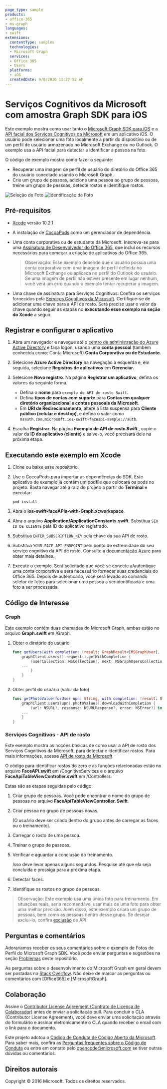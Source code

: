```yaml
---
page_type: sample
products:
- office-365
- ms-graph
languages:
- swift
extensions:
  contentType: samples 
  technologies:
  - Microsoft Graph
  services:
  - Office 365
  - Users
  platforms:
  - iOS
  createdDate: 9/8/2016 11:27:52 AM
---
```

# Serviços Cognitivos da Microsoft com amostra Graph SDK para iOS

Este exemplo mostra como usar tanto o [Microsoft Graph SDK para iOS](https://github.com/microsoftgraph/msgraph-sdk-ios) e a [API facial dos Serviços Cognitivos da Microsoft](https://www.microsoft.com/cognitive-services/en-us/face-api) em um aplicativo iOS.
O usuário pode selecionar uma foto localmente a partir do dispositivo ou de um perfil de usuário armazenado no Microsoft Exchange ou no Outlook. O exemplo usa a API facial para detectar e identificar a pessoa na foto.

O código de exemplo mostra como fazer o seguinte:

- Recuperar uma imagem de perfil de usuário do diretório do Office 365 do usuário conectado usando o Microsoft Graph.
- Crie um grupo de pessoas, adicione uma pessoa ao grupo de pessoas, treine um grupo de pessoas, detecte rostos e identifique rostos.

![Seleção de Foto](/readme-images/photoSelection.png) ![Identificação de Foto](/readme-images/photoIdentification.png)

## Pré-requisitos

- [Xcode](https://developer.apple.com/xcode/downloads/) versão 10.2.1
- A instalação de [CocoaPods](https://guides.cocoapods.org/using/using-cocoapods.html) como um gerenciador de dependência.
- Uma conta corporativa ou de estudante da Microsoft. Inscreva-se para uma [Assinatura de Desenvolvedor do Office 365](https://profile.microsoft.com/RegSysProfileCenter/wizardnp.aspx?wizid=14b845d0-938c-45af-b061-f798fbb4d170&lcid=1033), que inclui os recursos necessários para começar a criação de aplicativos do Office 365.

    > Observação: Esse exemplo depende que o usuário possua uma conta corporativa com uma imagem de perfil definida no Microsoft Exchange ou aplicada no perfil do Outlook do usuário. Se uma imagem de perfil não estiver presente em lugar nenhum, você verá um erro quando o exemplo tentar recuperar a imagem.

- Uma chave de assinatura para Serviços Cognitivos. Confira os serviços fornecidos pela [Serviços Cognitivos da Microsoft](https://www.microsoft.com/cognitive-services). Certifique-se de adicionar uma chave para a API de rosto. Será preciso usar o valor da chave quando seguir as etapas no **executando esse exemplo na seção do Xcode** a seguir.

## Registrar e configurar o aplicativo

1. Abra um navegador e navegue até o [centro de administração do Azure Active Directory](https://aad.portal.azure.com) e faça logon, usando uma **conta pessoal** (também conhecida como: Conta Microsoft) **Conta Corporativa ou de Estudante**.

1. Selecione **Azure Active Directory** na navegação à esquerda e, em seguida, selecione **Registros de aplicativos** em **Gerenciar**.

1. Selecione **Novo registro**. Na página **Registrar um aplicativo**, defina os valores da seguinte forma.

    - Defina o **nome** para `exemplo de API de rosto Swift`.
    - Defina **tipos de contas com suporte** para **Contas em qualquer diretório organizacional e contas pessoais da Microsoft**.
    - Em **URI de Redirecionamento**, altere a lista suspensa para **Cliente público (celular e desktop)**, e defina o valor como `msauth.com.microsoft.ios-swift-faceapi-sample://auth`.

1. Escolha **Registrar**. Na página **Exemplo de API de rosto Swift** , copie o valor da **ID do aplicativo (cliente)** e salve-o, você precisará dele na próxima etapa.

## Executando este exemplo em Xcode

1. Clone ou baixe esse repositório.
1. Use o CocoaPods para importar as dependências do SDK. Este aplicativo de exemplo já contém um podfile que colocará os pods no projeto. Basta navegar até a raiz do projeto a partir do **Terminal** e executar:

    ```Shell
    pod install
    ```

1. Abra o **ios-swift-faceAPIs-with-Graph.xcworkspace**.
1. Abra o arquivo **Application/ApplicationConstants.swift**. Substitua `SEU ID DE CLIENTE` pela ID do aplicativo registrado.
1. Substitua `ENTER_SUBSCRIPTION_KEY` pela chave da sua API de rosto.
1. Substitua `YOUR_FACE_API_ENDPOINT` pelo ponto de extremidade do seu serviço cognitivo da API de rosto. Consulte a [documentação Azure](https://docs.microsoft.com/azure/cognitive-services/face/quickstarts/curl#face-endpoint-url) para obter mais detalhes.
1. Execute o exemplo. Será solicitado que você se conecte a/autentique uma conta corporativa e será necessário fornecer suas credenciais do Office 365. Depois de autenticado, você será levado ao comando seletor de fotos para selecionar uma pessoa a ser identificada e uma foto a ser processada.

## Código de Interesse

### Graph

Este exemplo contém duas chamadas do Microsoft Graph, ambas estão no arquivo **Graph.swift** em /Graph.

1. Obter o diretório do usuário

    ```swift
    func getUsers(with completion: (result: GraphResult<[MSGraphUser], Error>) -> Void) {
        graphClient.users().request().getWithCompletion {
            (userCollection: MSCollection?, next: MSGraphUsersCollectionRequest?, error: NSError?) in
        ...
            }
        }
    }
    ```

2. Obter perfil do usuário (valor da foto)

    ```swift
    func getPhotoValue(forUser upn: String, with completion: (result: GraphResult<UIImage, Error>) -> Void) {
        graphClient.users(upn).photoValue().downloadWithCompletion {
            (url: NSURL?, response: NSURLResponse?, error: NSError?) in
        ...
        }
    }
    ```

### Serviços Cognitivos - API de rosto

Este exemplo mostra as noções básicas de como usar a API de rosto dos Serviços Cognitivos da Microsoft, para detectar e identificar rostos. Para mais informações, acesse [API de rosto da Microsoft](https://www.microsoft.com/cognitive-services/en-us/face-api/documentation/overview)

O código para identificar rostos do zero e as funções relacionadas estão no arquivo **FaceAPI.swift**  em /CognitiveServices e o arquivo **FaceApiTableViewController.swift** em /Controllers.

Estas são as etapas seguidas pelo código:

1. Criar grupo de pessoas. Você pode encontrar o nome do grupo de pessoas no arquivo **FaceApiTableViewController. Swift**.
2. Criar pessoa no grupo de pessoas novas.

   (O usuário deve ser criado dentro do grupo antes de carregar as faces ou o treinamento).
3. Carregar o rosto de uma pessoa.
4. Treinar o grupo de pessoas.
5. Verificar e aguardar a conclusão do treinamento.

   Isso deve levar apenas alguns segundos. Pesquise até que ela seja concluída e prossiga para a próxima etapa.
6. Detectar faces.
7. Identifique os rostos no grupo de pessoas.

> Observação: Este exemplo usa uma única foto para treinamento. Em situações reais, seria recomendável usar mais de uma foto para obter uma melhor precisão. Além disso, este exemplo criará um grupo de pessoas, bem como as pessoas dentro desse grupo. Se desejar excluí-lo, confira [exclusão](https://dev.projectoxford.ai/docs/services/563879b61984550e40cbbe8d/operations/563879b61984550f30395245) de API.

## Perguntas e comentários

Adoraríamos receber os seus comentários sobre o exemplo de Fotos de Perfil do Microsoft Graph SDK. Você pode enviar perguntas e sugestões na seção [Problemas](https://github.com/microsoftgraph/ios-swift-faceapi-sample/issues) deste repositório.

As perguntas sobre o desenvolvimento do Microsoft Graph em geral devem ser postadas no [Stack Overflow](http://stackoverflow.com/questions/tagged/Office365+API). Não deixe de marcar as perguntas ou comentários com \[Office365] e \[MicrosoftGraph].

## Colaboração

Assine o [Contributor License Agreement (Contrato de Licença de Colaborador)](https://cla.microsoft.com/) antes de enviar a solicitação pull. Para concluir o CLA (Contributor License Agreement), você deve enviar uma solicitação através do formulário e assinar eletronicamente o CLA quando receber o email com o link para o documento.

Este projeto adotou o [Código de Conduta de Código Aberto da Microsoft](https://opensource.microsoft.com/codeofconduct/).  Para saber mais, confira as [Perguntas frequentes sobre o Código de Conduta](https://opensource.microsoft.com/codeofconduct/faq/) ou entre em contato pelo [opencode@microsoft.com](mailto:opencode@microsoft.com) se tiver outras dúvidas ou comentários.

## Direitos autorais

Copyright © 2016 Microsoft. Todos os direitos reservados.
